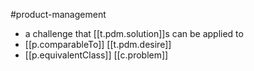 
#product-management

- a challenge that [[t.pdm.solution]]s can be applied to
- [[p.comparableTo]] [[t.pdm.desire]]
- [[p.equivalentClass]] [[c.problem]]
